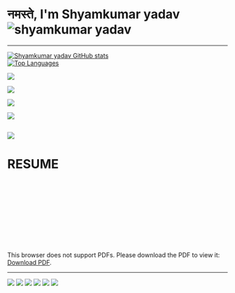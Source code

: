 # नमस्ते, I'm Shyamkumar yadav ![shyamkumar yadav](https://komarev.com/ghpvc/?username=shyamkumaryadav&style=flat-square) 

---  
[![Shyamkumar yadav GitHub stats](https://github-readme-stats.vercel.app/api?username=shyamkumaryadav&show_icons=true&private_count=true&theme=flag-india&theme=flag-india)](https://shyamkumaryadav.github.io/)  
[![Top Languages](https://github-readme-stats.vercel.app/api/top-langs?username=shyamkumaryadav&theme=flag-india&theme=flag-india)](https://shyamkumaryadav.github.io/)

<a href="../../../ePustakalay"><img align="center" src="https://github-readme-stats.vercel.app/api/pin/?username=shyamkumaryadav&repo=ePustakalay&theme=flag-india&bg_color=282828&icon_color=f0f0f0" /></a>  

<a href="../../../gpacalculatorapp"><img align="center" src="https://github-readme-stats.vercel.app/api/pin/?username=shyamkumaryadav&repo=gpacalculatorapp&theme=flag-india&bg_color=282828&icon_color=f0f0f0" /></a>  

<a href="../../../E_library"><img align="center" src="https://github-readme-stats.vercel.app/api/pin/?username=shyamkumaryadav&repo=E_library&theme=flag-india&bg_color=282828&icon_color=f0f0f0" /></a>  

<a href="../../../shyamkumaryadav.github.io"><img align="center" src="https://github-readme-stats.vercel.app/api/pin/?username=shyamkumaryadav&repo=shyamkumaryadav.github.io&theme=flag-india&bg_color=282828&icon_color=f0f0f0" /></a>  

<a href="../../../rorlog"><img align="center" src="https://github-readme-stats.vercel.app/api/pin/?username=shyamkumaryadav&repo=rorlog&theme=flag-india&bg_color=282828&icon_color=f0f0f0" /></a>  
---
# RESUME
<object data="../../../shyamkumaryadav.github.io/blob/master/src/assets/Resume.pdf" type="application/pdf" width="700px" height="700px">
    <embed src="../../../shyamkumaryadav.github.io/blob/master/src/assets/Resume.pdf">
        <p>This browser does not support PDFs. Please download the PDF to view it: <a href="../../../shyamkumaryadav.github.io/blob/master/src/assets/Resume.pdf">Download PDF</a>.</p>
    </embed>
</object>  

---
 
[<img src="https://img.shields.io/badge/linkedin-%230077B5.svg?&style=for-the-badge&logo=linkedin&logoColor=white" />](https://www.linkedin.com/in/shyamkumaryadav/)
[<img src="https://img.shields.io/badge/stackoverflow-%23FF5722.svg?&style=for-the-badge&logo=stackoverflow&logoColor=white" />](https://stackoverflow.com/users/11943384/shyamkumaryadav)
[<img src = "https://img.shields.io/badge/instagram-%23E4405F.svg?&style=for-the-badge&logo=instagram&logoColor=white">](https://www.instagram.com/ishyamkumaryadav/)
[<img src = "https://img.shields.io/badge/facebook-%231877F2.svg?&style=for-the-badge&logo=facebook&logoColor=white">](https://www.facebook.com/ishyamkumaryadav)
[<img src = "https://img.shields.io/badge/reddit-%23FF5722.svg?&style=for-the-badge&logo=reddit&logoColor=white">](https://www.reddit.com/user/shyamkumaryadav)
[<img src = "https://img.shields.io/badge/Download-%23FF5722.svg?&style=for-the-badge&logo=Resume&logoColor=white">](../../../shyamkumaryadav.github.io/raw/master/src/assets/Resume.pdf)
